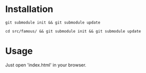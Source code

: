 Installation
============

	git submodule init && git submodule update

	cd src/famous/ && git submodule init && git submodule update

Usage
============

Just open 'index.html' in your browser.